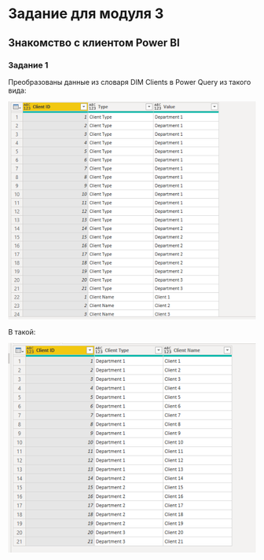 # Задание для модуля 3

## Знакомство с клиентом Power BI

### Задание 1
Преобразованы данные из словаря DIM Clients в Power Query из такого вида:

![alt text](https://github.com/AnastasiaAvakimova/DE-101/blob/main/Module3/images/task1.1.PNG)

В такой:

![alt text](https://github.com/AnastasiaAvakimova/DE-101/blob/main/Module3/images/task1.2.PNG)
